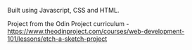 Built using Javascript, CSS and HTML.

Project from the Odin Project curriculum - https://www.theodinproject.com/courses/web-development-101/lessons/etch-a-sketch-project
